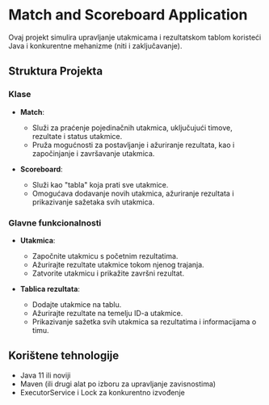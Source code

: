 # Match and Scoreboard Application

Ovaj projekt simulira upravljanje utakmicama i rezultatskom tablom koristeći Java i konkurentne mehanizme (niti i zaključavanje).

## Struktura Projekta

### Klase

- **Match**:
  - Služi za praćenje pojedinačnih utakmica, uključujući timove, rezultate i status utakmice.
  - Pruža mogućnosti za postavljanje i ažuriranje rezultata, kao i započinjanje i završavanje utakmica.

- **Scoreboard**:
  - Služi kao "tabla" koja prati sve utakmice.
  - Omogućava dodavanje novih utakmica, ažuriranje rezultata i prikazivanje sažetaka svih utakmica.

### Glavne funkcionalnosti

- **Utakmica**:
  - Započnite utakmicu s početnim rezultatima.
  - Ažurirajte rezultate utakmice tokom njenog trajanja.
  - Zatvorite utakmicu i prikažite završni rezultat.

- **Tablica rezultata**:
  - Dodajte utakmice na tablu.
  - Ažurirajte rezultate na temelju ID-a utakmice.
  - Prikazivanje sažetka svih utakmica sa rezultatima i informacijama o timu.

## Korištene tehnologije

- Java 11 ili noviji
- Maven (ili drugi alat po izboru za upravljanje zavisnostima)
- ExecutorService i Lock za konkurentno izvođenje


